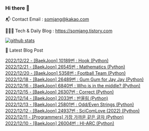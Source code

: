 ### Hi there 👋

📬  Contact Email : somjang@kakao.com

👨🏻‍💻  Tech & Daily Blog : https://somjang.tistory.com

[![github stats](https://github-readme-stats.vercel.app/api?username=SOMJANG&show_icons=true&hide_border=False)](https://somjang.tistory.com)

🤩 Latest Blog Post

[2022/12/22 - [BaekJoon] 10189번 : Hook (Python)](https://somjang.tistory.com/entry/BaekJoon-10189%EB%B2%88-Hook-Python) <br>
[2022/12/21 - [BaekJoon] 26545번 : Mathematics (Python)](https://somjang.tistory.com/entry/BaekJoon-26545%EB%B2%88-Mathematics-Python) <br>
[2022/12/20 - [BaekJoon] 5358번 : Football Team (Python)](https://somjang.tistory.com/entry/BaekJoon-5358%EB%B2%88-Football-Team-Python) <br>
[2022/12/18 - [BaekJoon] 26489번 : Gum Gum for Jay Jay (Python)](https://somjang.tistory.com/entry/BaekJoon-26489%EB%B2%88-Gum-Gum-for-Jay-Jay-Python) <br>
[2022/12/16 - [BaekJoon] 6840번 : Who is in the middle? (Python)](https://somjang.tistory.com/entry/BaekJoon-6840%EB%B2%88-Who-is-in-the-middle-Python) <br>
[2022/12/15 - [BaekJoon] 26307번 : Correct (Python)](https://somjang.tistory.com/entry/BaekJoon-26307%EB%B2%88-Correct-Python) <br>
[2022/12/14 - [BaekJoon] 2033번 : 반올림 (Python)](https://somjang.tistory.com/entry/BaekJoon-2033%EB%B2%88-%EB%B0%98%EC%98%AC%EB%A6%BC-Python) <br>
[2022/12/13 - [BaekJoon] 25801번 : Odd/Even Strings (Python)](https://somjang.tistory.com/entry/BaekJoon-25801%EB%B2%88-OddEven-Strings-Python) <br>
[2022/12/12 - [BaekJoon] 24937번 : SciComLove (2022) (Python)](https://somjang.tistory.com/entry/BaekJoon-24937%EB%B2%88-SciComLove-2022-Python) <br>
[2022/12/11 - [Programmers] 가장 가까운 같은 글자 (Python)](https://somjang.tistory.com/entry/Programmers-%EA%B0%80%EC%9E%A5-%EA%B0%80%EA%B9%8C%EC%9A%B4-%EA%B0%99%EC%9D%80-%EA%B8%80%EC%9E%90-Python) <br>
[2022/12/10 - [BaekJoon] 26004번 : HI-ARC (Python)](https://somjang.tistory.com/entry/BaekJoon-26004%EB%B2%88-HI-ARC-Python) <br>
